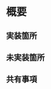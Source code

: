 # 概要

<!-- 本Issueにおける概要を具体的な内容の記載とタグの付与を行ってください -->

## 実装箇所

<!-- 具体的な実装方法がある場合はこちらに記載を行ってください -->

## 未実装箇所

<!-- 実装を行わない箇所がある場合はこちらに記載を行ってください -->

## 共有事項

<!-- 共有事項がある場合は記載してください -->
